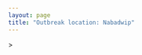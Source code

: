 ```yaml
---
layout: page
title: "Outbreak location: Nabadwip"
---
```

<div id="mapid">
<script src="https://buda-magenta.github.io/hazard_map/load_map.js"></script>
><script>
var marker_outbreak = L.marker([23.388901, 88.372439],{"autoPan": true}).addTo(map); marker_outbreak.bindTooltip("Nabadwip").openTooltip();

var circle_1 = L.circle([24.965712, 88.127778], {"pane": "markerPane", "color": "red", "fill": true, "fillOpacity": 0.2, "fillRule": "evenodd", "lineCap": "round", "lineJoin": "round", "opacity": 1.0, "radius": 437311, "stroke": true, "weight": 2}).addTo(map);
circle_1.bindTooltip("English Bazar<br>rank: 1<br>hazard index: 0.109328")

var circle_2 = L.circle([22.541418, 88.357691], {"pane": "markerPane", "color": "red", "fill": true, "fillOpacity": 0.2, "fillRule": "evenodd", "lineCap": "round", "lineJoin": "round", "opacity": 1.0, "radius": 344811, "stroke": true, "weight": 2}).addTo(map);
circle_2.bindTooltip("Kolkata<br>rank: 2<br>hazard index: 0.086203")

var circle_3 = L.circle([22.965365, 88.403973], {"pane": "markerPane", "color": "red", "fill": true, "fillOpacity": 0.2, "fillRule": "evenodd", "lineCap": "round", "lineJoin": "round", "opacity": 1.0, "radius": 251431, "stroke": true, "weight": 2}).addTo(map);
circle_3.bindTooltip("Bansberia<br>rank: 3<br>hazard index: 0.062858")

var circle_4 = L.circle([23.535048, 87.338043], {"pane": "markerPane", "color": "red", "fill": true, "fillOpacity": 0.2, "fillRule": "evenodd", "lineCap": "round", "lineJoin": "round", "opacity": 1.0, "radius": 58448, "stroke": true, "weight": 2}).addTo(map);
circle_4.bindTooltip("Durgapur<br>rank: 4<br>hazard index: 0.014612")

var circle_5 = L.circle([25.560900, 87.647654], {"pane": "markerPane", "color": "red", "fill": true, "fillOpacity": 0.2, "fillRule": "evenodd", "lineCap": "round", "lineJoin": "round", "opacity": 1.0, "radius": 29963, "stroke": true, "weight": 2}).addTo(map);
circle_5.bindTooltip("Katihar<br>rank: 5<br>hazard index: 0.007491")

var circle_6 = L.circle([26.716413, 88.430992], {"pane": "markerPane", "color": "red", "fill": true, "fillOpacity": 0.2, "fillRule": "evenodd", "lineCap": "round", "lineJoin": "round", "opacity": 1.0, "radius": 26949, "stroke": true, "weight": 2}).addTo(map);
circle_6.bindTooltip("Siliguri<br>rank: 6<br>hazard index: 0.006737")

var circle_7 = L.circle([25.680654, 88.124646], {"pane": "markerPane", "color": "red", "fill": true, "fillOpacity": 0.2, "fillRule": "evenodd", "lineCap": "round", "lineJoin": "round", "opacity": 1.0, "radius": 26828, "stroke": true, "weight": 2}).addTo(map);
circle_7.bindTooltip("Raiganj<br>rank: 7<br>hazard index: 0.006707")

var circle_8 = L.circle([22.707369, 88.374437], {"pane": "markerPane", "color": "red", "fill": true, "fillOpacity": 0.2, "fillRule": "evenodd", "lineCap": "round", "lineJoin": "round", "opacity": 1.0, "radius": 19727, "stroke": true, "weight": 2}).addTo(map);
circle_8.bindTooltip("Baranagar<br>rank: 8<br>hazard index: 0.004932")

var circle_9 = L.circle([22.646958, 88.343612], {"pane": "markerPane", "color": "red", "fill": true, "fillOpacity": 0.2, "fillRule": "evenodd", "lineCap": "round", "lineJoin": "round", "opacity": 1.0, "radius": 19434, "stroke": true, "weight": 2}).addTo(map);
circle_9.bindTooltip("Bally<br>rank: 9<br>hazard index: 0.004859")

var circle_10 = L.circle([25.263487, 88.789003], {"pane": "markerPane", "color": "red", "fill": true, "fillOpacity": 0.2, "fillRule": "evenodd", "lineCap": "round", "lineJoin": "round", "opacity": 1.0, "radius": 18300, "stroke": true, "weight": 2}).addTo(map);
circle_10.bindTooltip("Balurghat<br>rank: 10<br>hazard index: 0.004575")

var circle_11 = L.circle([23.687130, 86.974659], {"pane": "markerPane", "color": "red", "fill": true, "fillOpacity": 0.2, "fillRule": "evenodd", "lineCap": "round", "lineJoin": "round", "opacity": 1.0, "radius": 14094, "stroke": true, "weight": 2}).addTo(map);
circle_11.bindTooltip("Asansol<br>rank: 11<br>hazard index: 0.003524")

var circle_12 = L.circle([22.754995, 88.341667], {"pane": "markerPane", "color": "red", "fill": true, "fillOpacity": 0.2, "fillRule": "evenodd", "lineCap": "round", "lineJoin": "round", "opacity": 1.0, "radius": 12203, "stroke": true, "weight": 2}).addTo(map);
circle_12.bindTooltip("Serampore<br>rank: 12<br>hazard index: 0.003051")

var circle_13 = L.circle([22.901200, 88.389900], {"pane": "markerPane", "color": "red", "fill": true, "fillOpacity": 0.2, "fillRule": "evenodd", "lineCap": "round", "lineJoin": "round", "opacity": 1.0, "radius": 11617, "stroke": true, "weight": 2}).addTo(map);
circle_13.bindTooltip("Hugli-Chinsurah<br>rank: 13<br>hazard index: 0.002904")

var circle_14 = L.circle([22.508621, 88.253218], {"pane": "markerPane", "color": "red", "fill": true, "fillOpacity": 0.2, "fillRule": "evenodd", "lineCap": "round", "lineJoin": "round", "opacity": 1.0, "radius": 11221, "stroke": true, "weight": 2}).addTo(map);
circle_14.bindTooltip("Maheshtala<br>rank: 14<br>hazard index: 0.002805")

var circle_15 = L.circle([22.667046, 88.341146], {"pane": "markerPane", "color": "red", "fill": true, "fillOpacity": 0.2, "fillRule": "evenodd", "lineCap": "round", "lineJoin": "round", "opacity": 1.0, "radius": 10645, "stroke": true, "weight": 2}).addTo(map);
circle_15.bindTooltip("Uttarpara<br>rank: 15<br>hazard index: 0.002661")

var circle_16 = L.circle([22.591260, 88.390964], {"pane": "markerPane", "color": "red", "fill": true, "fillOpacity": 0.2, "fillRule": "evenodd", "lineCap": "round", "lineJoin": "round", "opacity": 1.0, "radius": 10094, "stroke": true, "weight": 2}).addTo(map);
circle_16.bindTooltip("Bidhan Nagar<br>rank: 16<br>hazard index: 0.002524")

var circle_17 = L.circle([22.695034, 88.377060], {"pane": "markerPane", "color": "red", "fill": true, "fillOpacity": 0.2, "fillRule": "evenodd", "lineCap": "round", "lineJoin": "round", "opacity": 1.0, "radius": 9576, "stroke": true, "weight": 2}).addTo(map);
circle_17.bindTooltip("Panihati<br>rank: 17<br>hazard index: 0.002394")

var circle_18 = L.circle([25.832642, 86.614893], {"pane": "markerPane", "color": "red", "fill": true, "fillOpacity": 0.2, "fillRule": "evenodd", "lineCap": "round", "lineJoin": "round", "opacity": 1.0, "radius": 9419, "stroke": true, "weight": 2}).addTo(map);
circle_18.bindTooltip("Saharsa<br>rank: 18<br>hazard index: 0.002355")

var circle_19 = L.circle([22.670728, 88.376342], {"pane": "markerPane", "color": "red", "fill": true, "fillOpacity": 0.2, "fillRule": "evenodd", "lineCap": "round", "lineJoin": "round", "opacity": 1.0, "radius": 8403, "stroke": true, "weight": 2}).addTo(map);
circle_19.bindTooltip("Kamarhati<br>rank: 19<br>hazard index: 0.002101")

var circle_20 = L.circle([22.794910, 88.331772], {"pane": "markerPane", "color": "red", "fill": true, "fillOpacity": 0.2, "fillRule": "evenodd", "lineCap": "round", "lineJoin": "round", "opacity": 1.0, "radius": 8247, "stroke": true, "weight": 2}).addTo(map);
circle_20.bindTooltip("Baidyabati<br>rank: 20<br>hazard index: 0.002062")

var circle_21 = L.circle([22.726141, 88.343487], {"pane": "markerPane", "color": "red", "fill": true, "fillOpacity": 0.2, "fillRule": "evenodd", "lineCap": "round", "lineJoin": "round", "opacity": 1.0, "radius": 8196, "stroke": true, "weight": 2}).addTo(map);
circle_21.bindTooltip("Rishra<br>rank: 21<br>hazard index: 0.002049")

var circle_22 = L.circle([23.250000, 87.750000], {"pane": "markerPane", "color": "red", "fill": true, "fillOpacity": 0.2, "fillRule": "evenodd", "lineCap": "round", "lineJoin": "round", "opacity": 1.0, "radius": 7856, "stroke": true, "weight": 2}).addTo(map);
circle_22.bindTooltip("Barddhaman<br>rank: 22<br>hazard index: 0.001964")

var circle_23 = L.circle([23.730215, 86.839671], {"pane": "markerPane", "color": "red", "fill": true, "fillOpacity": 0.2, "fillRule": "evenodd", "lineCap": "round", "lineJoin": "round", "opacity": 1.0, "radius": 7839, "stroke": true, "weight": 2}).addTo(map);
circle_23.bindTooltip("Kulti<br>rank: 23<br>hazard index: 0.001960")

var circle_24 = L.circle([26.180598, 91.753943], {"pane": "markerPane", "color": "red", "fill": true, "fillOpacity": 0.2, "fillRule": "evenodd", "lineCap": "round", "lineJoin": "round", "opacity": 1.0, "radius": 7583, "stroke": true, "weight": 2}).addTo(map);
circle_24.bindTooltip("Guwahati<br>rank: 24<br>hazard index: 0.001896")

var circle_25 = L.circle([22.717624, 88.488953], {"pane": "markerPane", "color": "red", "fill": true, "fillOpacity": 0.2, "fillRule": "evenodd", "lineCap": "round", "lineJoin": "round", "opacity": 1.0, "radius": 7077, "stroke": true, "weight": 2}).addTo(map);
circle_25.bindTooltip("Barasat<br>rank: 25<br>hazard index: 0.001769")

var circle_26 = L.circle([26.505476, 93.977739], {"pane": "markerPane", "color": "red", "fill": true, "fillOpacity": 0.2, "fillRule": "evenodd", "lineCap": "round", "lineJoin": "round", "opacity": 1.0, "radius": 6944, "stroke": true, "weight": 2}).addTo(map);
circle_26.bindTooltip("Chandan Nagar<br>rank: 26<br>hazard index: 0.001736")

var circle_27 = L.circle([22.974972, 88.434591], {"pane": "markerPane", "color": "red", "fill": true, "fillOpacity": 0.2, "fillRule": "evenodd", "lineCap": "round", "lineJoin": "round", "opacity": 1.0, "radius": 6874, "stroke": true, "weight": 2}).addTo(map);
circle_27.bindTooltip("Kalyani<br>rank: 27<br>hazard index: 0.001719")

var circle_28 = L.circle([25.286698, 87.132254], {"pane": "markerPane", "color": "red", "fill": true, "fillOpacity": 0.2, "fillRule": "evenodd", "lineCap": "round", "lineJoin": "round", "opacity": 1.0, "radius": 6734, "stroke": true, "weight": 2}).addTo(map);
circle_28.bindTooltip("Bhagalpur<br>rank: 28<br>hazard index: 0.001684")

var circle_29 = L.circle([22.890183, 88.426939], {"pane": "markerPane", "color": "red", "fill": true, "fillOpacity": 0.2, "fillRule": "evenodd", "lineCap": "round", "lineJoin": "round", "opacity": 1.0, "radius": 6433, "stroke": true, "weight": 2}).addTo(map);
circle_29.bindTooltip("Naihati<br>rank: 29<br>hazard index: 0.001608")

var circle_30 = L.circle([28.651718, 77.221939], {"pane": "markerPane", "color": "red", "fill": true, "fillOpacity": 0.2, "fillRule": "evenodd", "lineCap": "round", "lineJoin": "round", "opacity": 1.0, "radius": 5714, "stroke": true, "weight": 2}).addTo(map);
circle_30.bindTooltip("Delhi<br>rank: 30<br>hazard index: 0.001429")

var circle_31 = L.circle([22.472223, 88.093845], {"pane": "markerPane", "color": "red", "fill": true, "fillOpacity": 0.2, "fillRule": "evenodd", "lineCap": "round", "lineJoin": "round", "opacity": 1.0, "radius": 5590, "stroke": true, "weight": 2}).addTo(map);
circle_31.bindTooltip("Uluberia<br>rank: 31<br>hazard index: 0.001398")

var circle_32 = L.circle([26.298638, 87.953148], {"pane": "markerPane", "color": "red", "fill": true, "fillOpacity": 0.2, "fillRule": "evenodd", "lineCap": "round", "lineJoin": "round", "opacity": 1.0, "radius": 5295, "stroke": true, "weight": 2}).addTo(map);
circle_32.bindTooltip("Kishanganj<br>rank: 32<br>hazard index: 0.001324")

var circle_33 = L.circle([22.028124, 88.063265], {"pane": "markerPane", "color": "red", "fill": true, "fillOpacity": 0.2, "fillRule": "evenodd", "lineCap": "round", "lineJoin": "round", "opacity": 1.0, "radius": 5012, "stroke": true, "weight": 2}).addTo(map);
circle_33.bindTooltip("Haldia<br>rank: 33<br>hazard index: 0.001253")

var circle_34 = L.circle([22.694792, 88.453018], {"pane": "markerPane", "color": "red", "fill": true, "fillOpacity": 0.2, "fillRule": "evenodd", "lineCap": "round", "lineJoin": "round", "opacity": 1.0, "radius": 4967, "stroke": true, "weight": 2}).addTo(map);
circle_34.bindTooltip("Madhyamgram<br>rank: 34<br>hazard index: 0.001242")

var circle_35 = L.circle([24.379576, 88.585573], {"pane": "markerPane", "color": "red", "fill": true, "fillOpacity": 0.2, "fillRule": "evenodd", "lineCap": "round", "lineJoin": "round", "opacity": 1.0, "radius": 4877, "stroke": true, "weight": 2}).addTo(map);
circle_35.bindTooltip("Baharampur<br>rank: 35<br>hazard index: 0.001219")

var circle_36 = L.circle([22.910184, 69.899418], {"pane": "markerPane", "color": "red", "fill": true, "fillOpacity": 0.2, "fillRule": "evenodd", "lineCap": "round", "lineJoin": "round", "opacity": 1.0, "radius": 4112, "stroke": true, "weight": 2}).addTo(map);
circle_36.bindTooltip("Bhadreshwar<br>rank: 36<br>hazard index: 0.001028")

var circle_37 = L.circle([26.626484, 88.734077], {"pane": "markerPane", "color": "red", "fill": true, "fillOpacity": 0.2, "fillRule": "evenodd", "lineCap": "round", "lineJoin": "round", "opacity": 1.0, "radius": 3949, "stroke": true, "weight": 2}).addTo(map);
circle_37.bindTooltip("Jalpaiguri<br>rank: 37<br>hazard index: 0.000987")

var circle_38 = L.circle([23.405848, 88.495893], {"pane": "markerPane", "color": "red", "fill": true, "fillOpacity": 0.2, "fillRule": "evenodd", "lineCap": "round", "lineJoin": "round", "opacity": 1.0, "radius": 3800, "stroke": true, "weight": 2}).addTo(map);
circle_38.bindTooltip("Krishnanagar<br>rank: 38<br>hazard index: 0.000950")

var circle_39 = L.circle([23.259346, 88.437212], {"pane": "markerPane", "color": "red", "fill": true, "fillOpacity": 0.2, "fillRule": "evenodd", "lineCap": "round", "lineJoin": "round", "opacity": 1.0, "radius": 3789, "stroke": true, "weight": 2}).addTo(map);
circle_39.bindTooltip("Santipur<br>rank: 39<br>hazard index: 0.000947")

var circle_40 = L.circle([19.075990, 72.877393], {"pane": "markerPane", "color": "red", "fill": true, "fillOpacity": 0.2, "fillRule": "evenodd", "lineCap": "round", "lineJoin": "round", "opacity": 1.0, "radius": 3772, "stroke": true, "weight": 2}).addTo(map);
circle_40.bindTooltip("Mumbai<br>rank: 40<br>hazard index: 0.000943")

var circle_41 = L.circle([22.840800, 88.653500], {"pane": "markerPane", "color": "red", "fill": true, "fillOpacity": 0.2, "fillRule": "evenodd", "lineCap": "round", "lineJoin": "round", "opacity": 1.0, "radius": 3737, "stroke": true, "weight": 2}).addTo(map);
circle_41.bindTooltip("Habra<br>rank: 41<br>hazard index: 0.000934")

var circle_42 = L.circle([23.332200, 86.361600], {"pane": "markerPane", "color": "red", "fill": true, "fillOpacity": 0.2, "fillRule": "evenodd", "lineCap": "round", "lineJoin": "round", "opacity": 1.0, "radius": 3453, "stroke": true, "weight": 2}).addTo(map);
circle_42.bindTooltip("Purulia<br>rank: 42<br>hazard index: 0.000863")

var circle_43 = L.circle([23.131954, 87.207397], {"pane": "markerPane", "color": "red", "fill": true, "fillOpacity": 0.2, "fillRule": "evenodd", "lineCap": "round", "lineJoin": "round", "opacity": 1.0, "radius": 3446, "stroke": true, "weight": 2}).addTo(map);
circle_43.bindTooltip("Bankura<br>rank: 43<br>hazard index: 0.000862")

var circle_44 = L.circle([22.870214, 88.419608], {"pane": "markerPane", "color": "red", "fill": true, "fillOpacity": 0.2, "fillRule": "evenodd", "lineCap": "round", "lineJoin": "round", "opacity": 1.0, "radius": 3366, "stroke": true, "weight": 2}).addTo(map);
circle_44.bindTooltip("Barrackpur<br>rank: 44<br>hazard index: 0.000842")

var circle_45 = L.circle([25.609324, 85.123525], {"pane": "markerPane", "color": "red", "fill": true, "fillOpacity": 0.2, "fillRule": "evenodd", "lineCap": "round", "lineJoin": "round", "opacity": 1.0, "radius": 3306, "stroke": true, "weight": 2}).addTo(map);
circle_45.bindTooltip("Patna<br>rank: 45<br>hazard index: 0.000827")

var circle_46 = L.circle([22.661196, 88.866022], {"pane": "markerPane", "color": "red", "fill": true, "fillOpacity": 0.2, "fillRule": "evenodd", "lineCap": "round", "lineJoin": "round", "opacity": 1.0, "radius": 3174, "stroke": true, "weight": 2}).addTo(map);
circle_46.bindTooltip("Basirhat<br>rank: 46<br>hazard index: 0.000794")

var circle_47 = L.circle([22.920982, 88.437022], {"pane": "markerPane", "color": "red", "fill": true, "fillOpacity": 0.2, "fillRule": "evenodd", "lineCap": "round", "lineJoin": "round", "opacity": 1.0, "radius": 3168, "stroke": true, "weight": 2}).addTo(map);
circle_47.bindTooltip("Halisahar<br>rank: 47<br>hazard index: 0.000792")

var circle_48 = L.circle([22.949011, 88.435910], {"pane": "markerPane", "color": "red", "fill": true, "fillOpacity": 0.2, "fillRule": "evenodd", "lineCap": "round", "lineJoin": "round", "opacity": 1.0, "radius": 3109, "stroke": true, "weight": 2}).addTo(map);
circle_48.bindTooltip("Kanchrapara<br>rank: 48<br>hazard index: 0.000777")

var circle_49 = L.circle([22.741920, 88.379201], {"pane": "markerPane", "color": "red", "fill": true, "fillOpacity": 0.2, "fillRule": "evenodd", "lineCap": "round", "lineJoin": "round", "opacity": 1.0, "radius": 2987, "stroke": true, "weight": 2}).addTo(map);
circle_49.bindTooltip("Titagarh<br>rank: 49<br>hazard index: 0.000747")

var circle_50 = L.circle([23.056882, 88.781851], {"pane": "markerPane", "color": "red", "fill": true, "fillOpacity": 0.2, "fillRule": "evenodd", "lineCap": "round", "lineJoin": "round", "opacity": 1.0, "radius": 2893, "stroke": true, "weight": 2}).addTo(map);
circle_50.bindTooltip("Bongaon<br>rank: 50<br>hazard index: 0.000723")

var circle_51 = L.circle([22.715699, 88.381582], {"pane": "markerPane", "color": "red", "fill": true, "fillOpacity": 0.2, "fillRule": "evenodd", "lineCap": "round", "lineJoin": "round", "opacity": 1.0, "radius": 2801, "stroke": true, "weight": 2}).addTo(map);
circle_51.bindTooltip("Khardaha<br>rank: 51<br>hazard index: 0.000700")

var circle_52 = L.circle([26.000000, 87.500000], {"pane": "markerPane", "color": "red", "fill": true, "fillOpacity": 0.2, "fillRule": "evenodd", "lineCap": "round", "lineJoin": "round", "opacity": 1.0, "radius": 2791, "stroke": true, "weight": 2}).addTo(map);
circle_52.bindTooltip("Purnia<br>rank: 52<br>hazard index: 0.000698")

var circle_53 = L.circle([25.133173, 86.525040], {"pane": "markerPane", "color": "red", "fill": true, "fillOpacity": 0.2, "fillRule": "evenodd", "lineCap": "round", "lineJoin": "round", "opacity": 1.0, "radius": 2457, "stroke": true, "weight": 2}).addTo(map);
circle_53.bindTooltip("Kharagpur<br>rank: 53<br>hazard index: 0.000614")

var circle_54 = L.circle([12.979120, 77.591300], {"pane": "markerPane", "color": "red", "fill": true, "fillOpacity": 0.2, "fillRule": "evenodd", "lineCap": "round", "lineJoin": "round", "opacity": 1.0, "radius": 2445, "stroke": true, "weight": 2}).addTo(map);
circle_54.bindTooltip("Bangalore<br>rank: 54<br>hazard index: 0.000611")

var circle_55 = L.circle([20.266777, 85.843559], {"pane": "markerPane", "color": "red", "fill": true, "fillOpacity": 0.2, "fillRule": "evenodd", "lineCap": "round", "lineJoin": "round", "opacity": 1.0, "radius": 2214, "stroke": true, "weight": 2}).addTo(map);
circle_55.bindTooltip("Bhubaneswar<br>rank: 55<br>hazard index: 0.000554")

var circle_56 = L.circle([25.512719, 86.090571], {"pane": "markerPane", "color": "red", "fill": true, "fillOpacity": 0.2, "fillRule": "evenodd", "lineCap": "round", "lineJoin": "round", "opacity": 1.0, "radius": 1991, "stroke": true, "weight": 2}).addTo(map);
circle_56.bindTooltip("Begusarai<br>rank: 56<br>hazard index: 0.000498")

var circle_57 = L.circle([21.735348, 81.944459], {"pane": "markerPane", "color": "red", "fill": true, "fillOpacity": 0.2, "fillRule": "evenodd", "lineCap": "round", "lineJoin": "round", "opacity": 1.0, "radius": 1890, "stroke": true, "weight": 2}).addTo(map);
circle_57.bindTooltip("Bhatpara<br>rank: 57<br>hazard index: 0.000473")

var circle_58 = L.circle([13.083694, 80.270186], {"pane": "markerPane", "color": "red", "fill": true, "fillOpacity": 0.2, "fillRule": "evenodd", "lineCap": "round", "lineJoin": "round", "opacity": 1.0, "radius": 1775, "stroke": true, "weight": 2}).addTo(map);
circle_58.bindTooltip("Chennai<br>rank: 58<br>hazard index: 0.000444")

var circle_59 = L.circle([25.720581, 85.255560], {"pane": "markerPane", "color": "red", "fill": true, "fillOpacity": 0.2, "fillRule": "evenodd", "lineCap": "round", "lineJoin": "round", "opacity": 1.0, "radius": 1720, "stroke": true, "weight": 2}).addTo(map);
circle_59.bindTooltip("Hajipur<br>rank: 59<br>hazard index: 0.000430")

var circle_60 = L.circle([17.388786, 78.461065], {"pane": "markerPane", "color": "red", "fill": true, "fillOpacity": 0.2, "fillRule": "evenodd", "lineCap": "round", "lineJoin": "round", "opacity": 1.0, "radius": 1710, "stroke": true, "weight": 2}).addTo(map);
circle_60.bindTooltip("Hyderabad<br>rank: 60<br>hazard index: 0.000428")

var circle_61 = L.circle([25.329791, 86.456777], {"pane": "markerPane", "color": "red", "fill": true, "fillOpacity": 0.2, "fillRule": "evenodd", "lineCap": "round", "lineJoin": "round", "opacity": 1.0, "radius": 1650, "stroke": true, "weight": 2}).addTo(map);
circle_61.bindTooltip("Jamalpur<br>rank: 61<br>hazard index: 0.000413")

var circle_62 = L.circle([22.801519, 86.202958], {"pane": "markerPane", "color": "red", "fill": true, "fillOpacity": 0.2, "fillRule": "evenodd", "lineCap": "round", "lineJoin": "round", "opacity": 1.0, "radius": 1366, "stroke": true, "weight": 2}).addTo(map);
circle_62.bindTooltip("Jamshedpur<br>rank: 62<br>hazard index: 0.000342")

var circle_63 = L.circle([27.484460, 94.901945], {"pane": "markerPane", "color": "red", "fill": true, "fillOpacity": 0.2, "fillRule": "evenodd", "lineCap": "round", "lineJoin": "round", "opacity": 1.0, "radius": 1330, "stroke": true, "weight": 2}).addTo(map);
circle_63.bindTooltip("Dibrugarh<br>rank: 63<br>hazard index: 0.000333")

var circle_64 = L.circle([26.838100, 80.934600], {"pane": "markerPane", "color": "red", "fill": true, "fillOpacity": 0.2, "fillRule": "evenodd", "lineCap": "round", "lineJoin": "round", "opacity": 1.0, "radius": 1308, "stroke": true, "weight": 2}).addTo(map);
circle_64.bindTooltip("Lucknow<br>rank: 64<br>hazard index: 0.000327")

var circle_65 = L.circle([25.572433, 83.609605], {"pane": "markerPane", "color": "red", "fill": true, "fillOpacity": 0.2, "fillRule": "evenodd", "lineCap": "round", "lineJoin": "round", "opacity": 1.0, "radius": 1006, "stroke": true, "weight": 2}).addTo(map);
circle_65.bindTooltip("Medinipur<br>rank: 65<br>hazard index: 0.000252")

var circle_66 = L.circle([23.795281, 86.430964], {"pane": "markerPane", "color": "red", "fill": true, "fillOpacity": 0.2, "fillRule": "evenodd", "lineCap": "round", "lineJoin": "round", "opacity": 1.0, "radius": 997, "stroke": true, "weight": 2}).addTo(map);
circle_66.bindTooltip("Dhanbad<br>rank: 66<br>hazard index: 0.000249")

var circle_67 = L.circle([23.831238, 91.282382], {"pane": "markerPane", "color": "red", "fill": true, "fillOpacity": 0.2, "fillRule": "evenodd", "lineCap": "round", "lineJoin": "round", "opacity": 1.0, "radius": 992, "stroke": true, "weight": 2}).addTo(map);
circle_67.bindTooltip("Agartala<br>rank: 67<br>hazard index: 0.000248")

var circle_68 = L.circle([23.370035, 85.325013], {"pane": "markerPane", "color": "red", "fill": true, "fillOpacity": 0.2, "fillRule": "evenodd", "lineCap": "round", "lineJoin": "round", "opacity": 1.0, "radius": 934, "stroke": true, "weight": 2}).addTo(map);
circle_68.bindTooltip("Ranchi<br>rank: 68<br>hazard index: 0.000234")

var circle_69 = L.circle([26.698885, 88.320030], {"pane": "markerPane", "color": "red", "fill": true, "fillOpacity": 0.2, "fillRule": "evenodd", "lineCap": "round", "lineJoin": "round", "opacity": 1.0, "radius": 911, "stroke": true, "weight": 2}).addTo(map);
circle_69.bindTooltip("Bagdogra<br>rank: 69<br>hazard index: 0.000228")

var circle_70 = L.circle([17.723128, 83.301284], {"pane": "markerPane", "color": "red", "fill": true, "fillOpacity": 0.2, "fillRule": "evenodd", "lineCap": "round", "lineJoin": "round", "opacity": 1.0, "radius": 905, "stroke": true, "weight": 2}).addTo(map);
circle_70.bindTooltip("Visakhapatnam<br>rank: 70<br>hazard index: 0.000226")

var circle_71 = L.circle([26.460914, 80.321759], {"pane": "markerPane", "color": "red", "fill": true, "fillOpacity": 0.2, "fillRule": "evenodd", "lineCap": "round", "lineJoin": "round", "opacity": 1.0, "radius": 880, "stroke": true, "weight": 2}).addTo(map);
circle_71.bindTooltip("Kanpur<br>rank: 71<br>hazard index: 0.000220")

var circle_72 = L.circle([20.468600, 85.879200], {"pane": "markerPane", "color": "red", "fill": true, "fillOpacity": 0.2, "fillRule": "evenodd", "lineCap": "round", "lineJoin": "round", "opacity": 1.0, "radius": 879, "stroke": true, "weight": 2}).addTo(map);
circle_72.bindTooltip("Cuttack<br>rank: 72<br>hazard index: 0.000220")

var circle_73 = L.circle([21.149813, 79.082056], {"pane": "markerPane", "color": "red", "fill": true, "fillOpacity": 0.2, "fillRule": "evenodd", "lineCap": "round", "lineJoin": "round", "opacity": 1.0, "radius": 793, "stroke": true, "weight": 2}).addTo(map);
circle_73.bindTooltip("Nagpur<br>rank: 73<br>hazard index: 0.000198")

var circle_74 = L.circle([23.021624, 72.579707], {"pane": "markerPane", "color": "red", "fill": true, "fillOpacity": 0.2, "fillRule": "evenodd", "lineCap": "round", "lineJoin": "round", "opacity": 1.0, "radius": 775, "stroke": true, "weight": 2}).addTo(map);
circle_74.bindTooltip("Ahmedabad<br>rank: 74<br>hazard index: 0.000194")

var circle_75 = L.circle([25.913591, 93.728371], {"pane": "markerPane", "color": "red", "fill": true, "fillOpacity": 0.2, "fillRule": "evenodd", "lineCap": "round", "lineJoin": "round", "opacity": 1.0, "radius": 764, "stroke": true, "weight": 2}).addTo(map);
circle_75.bindTooltip("Dimapur<br>rank: 75<br>hazard index: 0.000191")

var circle_76 = L.circle([18.521428, 73.854454], {"pane": "markerPane", "color": "red", "fill": true, "fillOpacity": 0.2, "fillRule": "evenodd", "lineCap": "round", "lineJoin": "round", "opacity": 1.0, "radius": 696, "stroke": true, "weight": 2}).addTo(map);
circle_76.bindTooltip("Pune<br>rank: 76<br>hazard index: 0.000174")

var circle_77 = L.circle([25.335649, 83.007629], {"pane": "markerPane", "color": "red", "fill": true, "fillOpacity": 0.2, "fillRule": "evenodd", "lineCap": "round", "lineJoin": "round", "opacity": 1.0, "radius": 659, "stroke": true, "weight": 2}).addTo(map);
circle_77.bindTooltip("Varanasi<br>rank: 77<br>hazard index: 0.000165")

var circle_78 = L.circle([26.915458, 75.818982], {"pane": "markerPane", "color": "red", "fill": true, "fillOpacity": 0.2, "fillRule": "evenodd", "lineCap": "round", "lineJoin": "round", "opacity": 1.0, "radius": 638, "stroke": true, "weight": 2}).addTo(map);
circle_78.bindTooltip("Jaipur<br>rank: 78<br>hazard index: 0.000160")

var circle_79 = L.circle([11.664535, 92.739045], {"pane": "markerPane", "color": "red", "fill": true, "fillOpacity": 0.2, "fillRule": "evenodd", "lineCap": "round", "lineJoin": "round", "opacity": 1.0, "radius": 582, "stroke": true, "weight": 2}).addTo(map);
circle_79.bindTooltip("Port Blair<br>rank: 79<br>hazard index: 0.000146")

var circle_80 = L.circle([16.508759, 80.618510], {"pane": "markerPane", "color": "red", "fill": true, "fillOpacity": 0.2, "fillRule": "evenodd", "lineCap": "round", "lineJoin": "round", "opacity": 1.0, "radius": 437, "stroke": true, "weight": 2}).addTo(map);
circle_80.bindTooltip("Vijayawada<br>rank: 80<br>hazard index: 0.000109")

var circle_81 = L.circle([25.220812, 86.517204], {"pane": "markerPane", "color": "red", "fill": true, "fillOpacity": 0.2, "fillRule": "evenodd", "lineCap": "round", "lineJoin": "round", "opacity": 1.0, "radius": 362, "stroke": true, "weight": 2}).addTo(map);
circle_81.bindTooltip("Munger<br>rank: 81<br>hazard index: 0.000091")

var circle_82 = L.circle([21.237947, 81.633683], {"pane": "markerPane", "color": "red", "fill": true, "fillOpacity": 0.2, "fillRule": "evenodd", "lineCap": "round", "lineJoin": "round", "opacity": 1.0, "radius": 359, "stroke": true, "weight": 2}).addTo(map);
circle_82.bindTooltip("Raipur<br>rank: 82<br>hazard index: 0.000090")

var circle_83 = L.circle([24.796436, 85.007956], {"pane": "markerPane", "color": "red", "fill": true, "fillOpacity": 0.2, "fillRule": "evenodd", "lineCap": "round", "lineJoin": "round", "opacity": 1.0, "radius": 351, "stroke": true, "weight": 2}).addTo(map);
circle_83.bindTooltip("Gaya<br>rank: 83<br>hazard index: 0.000088")

var circle_84 = L.circle([27.037755, 88.263176], {"pane": "markerPane", "color": "red", "fill": true, "fillOpacity": 0.2, "fillRule": "evenodd", "lineCap": "round", "lineJoin": "round", "opacity": 1.0, "radius": 347, "stroke": true, "weight": 2}).addTo(map);
circle_84.bindTooltip("Darjeeling<br>rank: 84<br>hazard index: 0.000087")

var circle_85 = L.circle([21.170200, 72.831100], {"pane": "markerPane", "color": "red", "fill": true, "fillOpacity": 0.2, "fillRule": "evenodd", "lineCap": "round", "lineJoin": "round", "opacity": 1.0, "radius": 347, "stroke": true, "weight": 2}).addTo(map);
circle_85.bindTooltip("Surat<br>rank: 85<br>hazard index: 0.000087")

var circle_86 = L.circle([19.807608, 85.825254], {"pane": "markerPane", "color": "red", "fill": true, "fillOpacity": 0.2, "fillRule": "evenodd", "lineCap": "round", "lineJoin": "round", "opacity": 1.0, "radius": 328, "stroke": true, "weight": 2}).addTo(map);
circle_86.bindTooltip("Puri<br>rank: 86<br>hazard index: 0.000082")

var circle_87 = L.circle([26.083143, 86.032571], {"pane": "markerPane", "color": "red", "fill": true, "fillOpacity": 0.2, "fillRule": "evenodd", "lineCap": "round", "lineJoin": "round", "opacity": 1.0, "radius": 325, "stroke": true, "weight": 2}).addTo(map);
circle_87.bindTooltip("Darbhanga<br>rank: 87<br>hazard index: 0.000081")

var circle_88 = L.circle([26.148658, 85.340013], {"pane": "markerPane", "color": "red", "fill": true, "fillOpacity": 0.2, "fillRule": "evenodd", "lineCap": "round", "lineJoin": "round", "opacity": 1.0, "radius": 320, "stroke": true, "weight": 2}).addTo(map);
circle_88.bindTooltip("Muzaffarpur<br>rank: 88<br>hazard index: 0.000080")

var circle_89 = L.circle([26.757793, 94.207965], {"pane": "markerPane", "color": "red", "fill": true, "fillOpacity": 0.2, "fillRule": "evenodd", "lineCap": "round", "lineJoin": "round", "opacity": 1.0, "radius": 318, "stroke": true, "weight": 2}).addTo(map);
circle_89.bindTooltip("Jorhat<br>rank: 89<br>hazard index: 0.000080")

var circle_90 = L.circle([22.305199, 70.802834], {"pane": "markerPane", "color": "red", "fill": true, "fillOpacity": 0.2, "fillRule": "evenodd", "lineCap": "round", "lineJoin": "round", "opacity": 1.0, "radius": 317, "stroke": true, "weight": 2}).addTo(map);
circle_90.bindTooltip("Rajkot<br>rank: 90<br>hazard index: 0.000079")

var circle_91 = L.circle([21.500000, 86.750000], {"pane": "markerPane", "color": "red", "fill": true, "fillOpacity": 0.2, "fillRule": "evenodd", "lineCap": "round", "lineJoin": "round", "opacity": 1.0, "radius": 309, "stroke": true, "weight": 2}).addTo(map);
circle_91.bindTooltip("Baleshwar<br>rank: 91<br>hazard index: 0.000077")

var circle_92 = L.circle([24.476642, 86.606732], {"pane": "markerPane", "color": "red", "fill": true, "fillOpacity": 0.2, "fillRule": "evenodd", "lineCap": "round", "lineJoin": "round", "opacity": 1.0, "radius": 306, "stroke": true, "weight": 2}).addTo(map);
circle_92.bindTooltip("Deoghar<br>rank: 92<br>hazard index: 0.000077")

var circle_93 = L.circle([24.800609, 93.937000], {"pane": "markerPane", "color": "red", "fill": true, "fillOpacity": 0.2, "fillRule": "evenodd", "lineCap": "round", "lineJoin": "round", "opacity": 1.0, "radius": 297, "stroke": true, "weight": 2}).addTo(map);
circle_93.bindTooltip("Imphal<br>rank: 93<br>hazard index: 0.000074")

var circle_94 = L.circle([21.934900, 86.732400], {"pane": "markerPane", "color": "red", "fill": true, "fillOpacity": 0.2, "fillRule": "evenodd", "lineCap": "round", "lineJoin": "round", "opacity": 1.0, "radius": 290, "stroke": true, "weight": 2}).addTo(map);
circle_94.bindTooltip("Baripada<br>rank: 94<br>hazard index: 0.000073")

var circle_95 = L.circle([28.457876, 79.405571], {"pane": "markerPane", "color": "red", "fill": true, "fillOpacity": 0.2, "fillRule": "evenodd", "lineCap": "round", "lineJoin": "round", "opacity": 1.0, "radius": 287, "stroke": true, "weight": 2}).addTo(map);
circle_95.bindTooltip("Bareilly<br>rank: 95<br>hazard index: 0.000072")

var circle_96 = L.circle([25.438130, 81.833800], {"pane": "markerPane", "color": "red", "fill": true, "fillOpacity": 0.2, "fillRule": "evenodd", "lineCap": "round", "lineJoin": "round", "opacity": 1.0, "radius": 281, "stroke": true, "weight": 2}).addTo(map);
circle_96.bindTooltip("Allahabad<br>rank: 96<br>hazard index: 0.000070")

var circle_97 = L.circle([21.063329, 86.505373], {"pane": "markerPane", "color": "red", "fill": true, "fillOpacity": 0.2, "fillRule": "evenodd", "lineCap": "round", "lineJoin": "round", "opacity": 1.0, "radius": 279, "stroke": true, "weight": 2}).addTo(map);
circle_97.bindTooltip("Bhadrak<br>rank: 97<br>hazard index: 0.000070")

var circle_98 = L.circle([27.876990, 78.137290], {"pane": "markerPane", "color": "red", "fill": true, "fillOpacity": 0.2, "fillRule": "evenodd", "lineCap": "round", "lineJoin": "round", "opacity": 1.0, "radius": 277, "stroke": true, "weight": 2}).addTo(map);
circle_98.bindTooltip("Aligarh<br>rank: 98<br>hazard index: 0.000069")

var circle_99 = L.circle([23.699128, 85.991069], {"pane": "markerPane", "color": "red", "fill": true, "fillOpacity": 0.2, "fillRule": "evenodd", "lineCap": "round", "lineJoin": "round", "opacity": 1.0, "radius": 254, "stroke": true, "weight": 2}).addTo(map);
circle_99.bindTooltip("Bokaro<br>rank: 99<br>hazard index: 0.000064")

var circle_100 = L.circle([19.194329, 72.970178], {"pane": "markerPane", "color": "red", "fill": true, "fillOpacity": 0.2, "fillRule": "evenodd", "lineCap": "round", "lineJoin": "round", "opacity": 1.0, "radius": 250, "stroke": true, "weight": 2}).addTo(map);
circle_100.bindTooltip("Thane<br>rank: 100<br>hazard index: 0.000063")
</script>
</div>